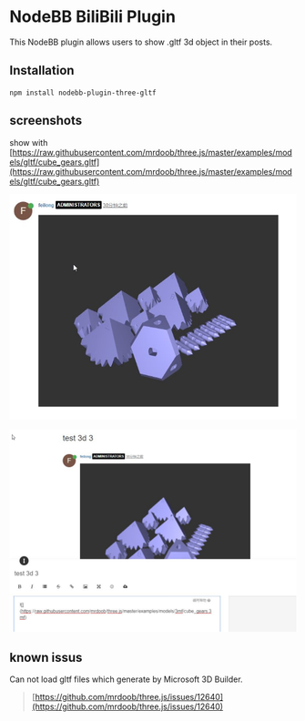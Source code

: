 # NodeBB BiliBili Plugin

This NodeBB plugin allows users to show .gltf 3d object in their posts.

## Installation

    npm install nodebb-plugin-three-gltf

## screenshots

show with [https://raw.githubusercontent.com/mrdoob/three.js/master/examples/models/gltf/cube_gears.gltf](https://raw.githubusercontent.com/mrdoob/three.js/master/examples/models/gltf/cube_gears.gltf)

![](screenshots/1.jpg)

![](screenshots/2.jpg)

## known issus

Can not load gltf files which generate by Microsoft 3D Builder.
> [https://github.com/mrdoob/three.js/issues/12640](https://github.com/mrdoob/three.js/issues/12640)

